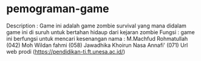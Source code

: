 # pemograman-game
Description : Game ini adalah game zombie survival yang mana didalam game ini di suruh untuk bertahan hidaup dari kejaran zombie
Fungsi      : game ini berfungsi untuk mencari kesenangan
nama        : M.Machfud Rohmatullah (042)
              Moh Wildan fahmi      (058)
              Jawadhika Khoirun Nasa Annafi' (071)
Url web prodi (https://pendidikan-ti.ft.unesa.ac.id/) 
              
